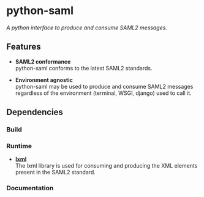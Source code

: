 python-saml
===========
_A python interface to produce and consume SAML2 messages._

Features
--------
 - __SAML2 conformance__ <br />
   python-saml conforms to the latest SAML2 standards.

 - __Environment agnostic__ <br />
   python-saml may be used to produce and consume SAML2 messages regardless
   of the environment (terminal, WSGI, django) used to call it.

Dependencies
------------
### Build

### Runtime
 - __[lxml][]__ <br />
   The lxml library is used for consuming and producing the XML elements 
   present in the SAML2 standard.

[lxml]: http://pypi.python.org/pypi/lxml/

### Documentation
